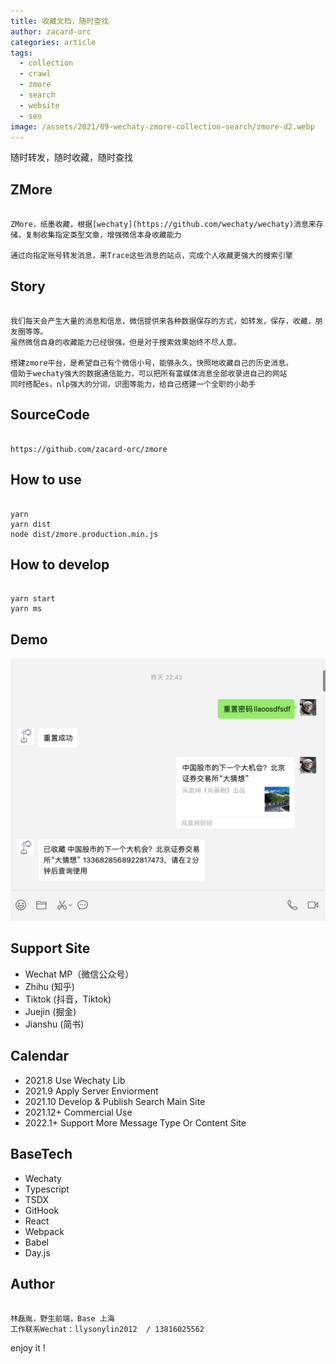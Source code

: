 ```yaml
---
title: 收藏文档，随时查找
author: zacard-orc
categories: article
tags:
  - collection
  - crawl
  - zmore
  - search
  - website
  - seo
image: /assets/2021/09-wechaty-zmore-collection-search/zmore-d2.webp
---
```


随时转发，随时收藏，随时查找

## ZMore  
  
```text

ZMore，纸墨收藏，根据[wechaty](https://github.com/wechaty/wechaty)消息来存储，复制收集指定类型文章，增强微信本身收藏能力

通过向指定账号转发消息，来Trace这些消息的站点，完成个人收藏更强大的搜索引擎

```

## Story  
  
```text

我们每天会产生大量的消息和信息，微信提供来各种数据保存的方式，如转发，保存，收藏，朋友圈等等。
虽然微信自身的收藏能力已经很强，但是对于搜索效果始终不尽人意。

搭建zmore平台，是希望自己有个微信小号，能够永久，快照地收藏自己的历史消息。
借助于wechaty强大的数据通信能力，可以把所有富媒体消息全部收录进自己的网站
同时搭配es，nlp强大的分词，识图等能力，给自己搭建一个全职的小助手

```

## SourceCode  
  
```text

https://github.com/zacard-orc/zmore

```

## How to use  
  
```text

yarn
yarn dist
node dist/zmore.production.min.js

```

## How to develop  
  
```text

yarn start
yarn ms

```

## Demo

![Demo](/assets/2021/09-wechaty-zmore-collection-search/zmore-d1.webp)

## Support Site  

- Wechat MP（微信公众号）
- Zhihu (知乎)
- Tiktok (抖音，Tiktok)
- Juejin (掘金)
- Jianshu (简书)

## Calendar  

- 2021.8 Use Wechaty Lib
- 2021.9 Apply Server Enviorment
- 2021.10 Develop & Publish Search Main Site
- 2021.12+ Commercial Use
- 2022.1+ Support More Message Type Or Content Site

## BaseTech  

- Wechaty
- Typescript
- TSDX
- GitHook
- React
- Webpack
- Babel
- Day.js

## Author  

```text

林磊胤，野生前端，Base 上海
工作联系Wechat：llysonylin2012  / 13816025562 

```

enjoy it !
